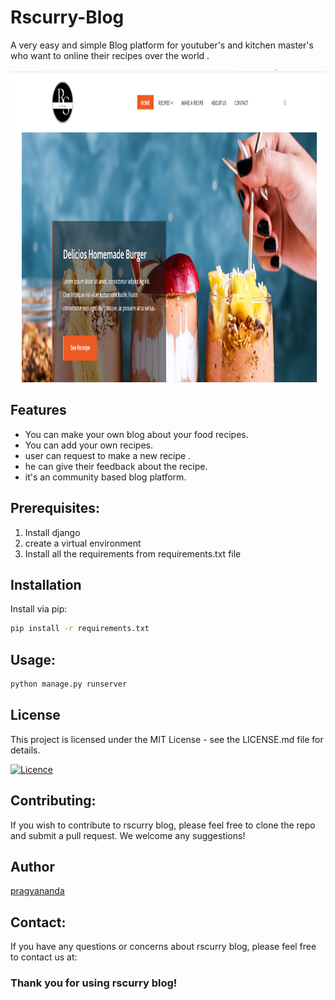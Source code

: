 # Rscurry-Blog
A very easy and simple Blog platform for youtuber's and kitchen master's who want to online their recipes  over the world .

<p align="center">
 <img src="media/recipes/Screenshot 2023-05-17 143721.png"alt="website-screenshot" width="800" height="500" />
</p>



## Features

- You can make your own blog about your food recipes.
- You can add your own recipes.
- user can request to make a new recipe .
- he can give their feedback about the recipe.
- it's an community based blog platform.


## Prerequisites:

1. Install django
2. create a virtual environment
3. Install all the requirements from requirements.txt file


## Installation
Install via pip:

```bash
pip install -r requirements.txt
```
## Usage: 

```bash
python manage.py runserver
```
## License

This project is licensed under the MIT License - see the LICENSE.md file for details.

[![Licence](https://img.shields.io/github/license/Ileriayo/markdown-badges?style=for-the-badge)](./LICENSE)

## Contributing:

If you wish to contribute to rscurry blog, please feel free to clone the repo and submit a pull request. We welcome any suggestions!

## Author

[pragyananda](https://github.com/pragyananda)

## Contact:

If you have any questions or concerns about rscurry blog, please feel free to contact us at:

### Thank you for using rscurry blog!